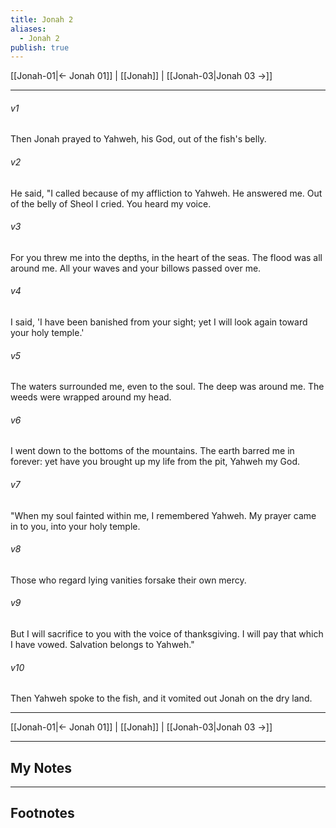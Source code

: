 ```yaml
---
title: Jonah 2
aliases:
  - Jonah 2
publish: true
---
```


[[Jonah-01|← Jonah 01]] | [[Jonah]] | [[Jonah-03|Jonah 03 →]]
***



###### v1 
Then Jonah prayed to Yahweh, his God, out of the fish's belly. 

###### v2 
He said, "I called because of my affliction to Yahweh. He answered me. Out of the belly of Sheol I cried. You heard my voice. 

###### v3 
For you threw me into the depths, in the heart of the seas. The flood was all around me. All your waves and your billows passed over me. 

###### v4 
I said, 'I have been banished from your sight; yet I will look again toward your holy temple.' 

###### v5 
The waters surrounded me, even to the soul. The deep was around me. The weeds were wrapped around my head. 

###### v6 
I went down to the bottoms of the mountains. The earth barred me in forever: yet have you brought up my life from the pit, Yahweh my God. 

###### v7 
"When my soul fainted within me, I remembered Yahweh. My prayer came in to you, into your holy temple. 

###### v8 
Those who regard lying vanities forsake their own mercy. 

###### v9 
But I will sacrifice to you with the voice of thanksgiving. I will pay that which I have vowed. Salvation belongs to Yahweh." 

###### v10 
Then Yahweh spoke to the fish, and it vomited out Jonah on the dry land.

***
[[Jonah-01|← Jonah 01]] | [[Jonah]] | [[Jonah-03|Jonah 03 →]]

---
## My Notes

---
## Footnotes